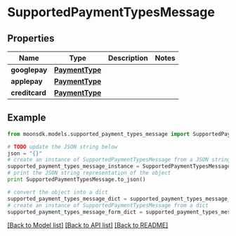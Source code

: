 # SupportedPaymentTypesMessage


## Properties

Name | Type | Description | Notes
------------ | ------------- | ------------- | -------------
**googlepay** | [**PaymentType**](PaymentType.md) |  | 
**applepay** | [**PaymentType**](PaymentType.md) |  | 
**creditcard** | [**PaymentType**](PaymentType.md) |  | 

## Example

```python
from moonsdk.models.supported_payment_types_message import SupportedPaymentTypesMessage

# TODO update the JSON string below
json = "{}"
# create an instance of SupportedPaymentTypesMessage from a JSON string
supported_payment_types_message_instance = SupportedPaymentTypesMessage.from_json(json)
# print the JSON string representation of the object
print SupportedPaymentTypesMessage.to_json()

# convert the object into a dict
supported_payment_types_message_dict = supported_payment_types_message_instance.to_dict()
# create an instance of SupportedPaymentTypesMessage from a dict
supported_payment_types_message_form_dict = supported_payment_types_message.from_dict(supported_payment_types_message_dict)
```
[[Back to Model list]](../README.md#documentation-for-models) [[Back to API list]](../README.md#documentation-for-api-endpoints) [[Back to README]](../README.md)


